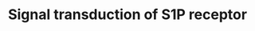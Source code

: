 ---
annotations:
- id: PW:0000960
  parent: signaling pathway
  type: Pathway Ontology
  value: sphingosine 1-phosphate signaling pathway
authors:
- S.Doniger
- MaintBot
- Ddigles
- Khanspers
- Eweitz
description: This is a representation of figure 2 from T. Hla, et al. 2001, Science,
  294, pg. 1877.  Sphingosine-1-phosphate (S1P) is a signaling sphingolipid, also
  known as lysosphingolipid. It is also referred to as a bioactive lipid mediator.
  Sphingolipids at large form a class of lipids characterized by a particular aliphatic
  aminoalcohol, which is sphingosine.
last-edited: 2021-05-23
organisms:
- Mus musculus
redirect_from:
- /index.php/Pathway:WP57
- /instance/WP57
revision: null
schema-jsonld:
- '@context': https://schema.org/
  '@id': https://wikipathways.github.io/pathways/WP57.html
  '@type': Dataset
  creator:
    '@type': Organization
    name: WikiPathways
  description: This is a representation of figure 2 from T. Hla, et al. 2001, Science,
    294, pg. 1877.  Sphingosine-1-phosphate (S1P) is a signaling sphingolipid, also
    known as lysosphingolipid. It is also referred to as a bioactive lipid mediator.
    Sphingolipids at large form a class of lipids characterized by a particular aliphatic
    aminoalcohol, which is sphingosine.
  keywords:
  - Akt1
  - Akt2
  - Akt3
  - Asah2
  - Edg1
  - Edg3
  - Edg5
  - Edg8
  - Gnai1
  - Gnai2
  - Gnai3
  - Mapk1
  - Mapk12
  - Mapk3
  - Mapk6
  - Mapk7
  - Pik3c2g
  - Plcb3
  - Racgap1
  - Smpd2
  - Sphk1
  - Sphk2
  license: CC0
  name: Signal transduction of S1P receptor
seo: CreativeWork
title: Signal transduction of S1P receptor
wpid: WP57
---